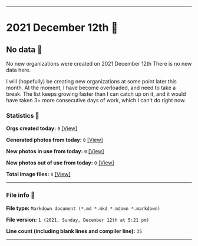 
***

# 2021 December 12th 📅

## No data 🚫

No new organizations were created on 2021 December 12th There is no new data here.

I will (hopefully) be creating new organizations at some point later this month. At the moment, I have become overloaded, and need to take a break. The list keeps growing faster than I can catch up on it, and it would have taken 3+ more consecutive days of work, which I can't do right now.

### Statistics 📝

**Orgs created today:** `0` [[View]](/NewOrgs/2021/12_December/README.md#december-12th-2021)

**Generated photos from today:** `0` [[View]](/OrganizationGraphics/ByDate/2021/12_December/12/Generated/)

**New photos in use from today:** `0` [[View]](/OrganizationGraphics/ByDate/2021/12_December/12/Used/)

**New photos out of use from today:** `0` [[View]](/OrganizationGraphics/ByDate/2021/12_December/12/Unused/)

**Total image files:** `0` [[View]](/OrganizationGraphics/ByDate/2021/12_December/12/)

***

### File info 📜

**File type:** `Markdown document (*.md *.mkd *.mdown *.markdown)`

**File version:** `1 (2021, Sunday, December 12th at 5:21 pm)`

**Line count (including blank lines and compiler line):** `35`

***
